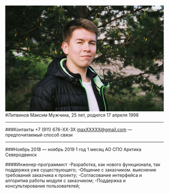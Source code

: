 ![Аватар](avatar.jpg)
#Литвинов Максим
Мужчина, 25 лет, родился 17 апреля 1998
_______

###Контакты
 +7 (911) 676-XX-3X
maxXXXXX@gmail.com — предпочитаемый способ связи
_______

###Ноябрь 2018 — ноябрь 2019
1 год 1 месяц
АО СПО Арктика
Северодвинск

####Инженер-программист
-Разработка, как нового функционала, так поддержка уже существующего;
-Общение с заказчиком. выяснение требований заказчика к проекту;
-Согласование интерфейса и алгоритма работы модуля с заказчиком;
-Поддержка и консультирование пользователей;

